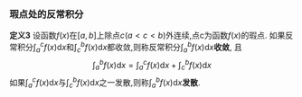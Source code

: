 ### 瑕点处的反常积分
**定义3** 设函数$f(x)$在$[a,b]$上除点$c(a < c < b)$外连续,点c为函数$f(x)$的瑕点.
如果反常积分$\int_a^cf(x)\mathrm{d}x$和$\int_c^b f(x)\mathrm{d}x$都收敛,则称反常积分$\int_a^bf(x)\mathrm{d}x$**收敛**, 且
$$
\int_a^bf(x)\mathrm{d}x=\int_a^cf(x)\mathrm{d}x+\int_c^bf(x)\mathrm{d}x
$$
如果$\int_a^c f(x)\mathrm{d}x$与$\int_c^b f(x)\mathrm{d}x$之一发散,则称$\int_a^b f(x)\mathrm{d}x$**发散**.
